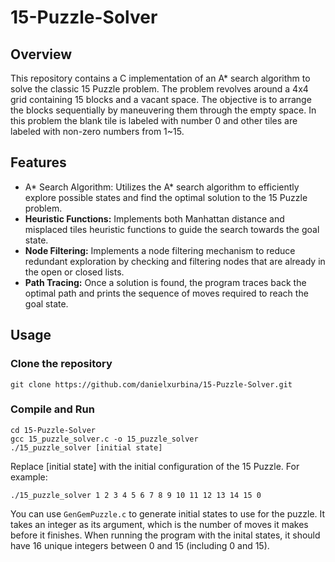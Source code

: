 # 15-Puzzle-Solver
## Overview
This repository contains a C implementation of an A* search algorithm to solve the classic 15 Puzzle problem. The problem revolves around a 4x4 grid containing 15 blocks and a vacant space. The objective is to arrange the blocks sequentially by maneuvering them through the empty space. In this problem the blank tile is labeled with number 0 and other tiles are labeled with non-zero numbers from 1~15.

## Features
- A* Search Algorithm: Utilizes the A* search algorithm to efficiently explore possible states and find the optimal solution to the 15 Puzzle problem.
- **Heuristic Functions:** Implements both Manhattan distance and misplaced tiles heuristic functions to guide the search towards the goal state.
- **Node Filtering:** Implements a node filtering mechanism to reduce redundant exploration by checking and filtering nodes that are already in the open or closed lists.
- **Path Tracing:** Once a solution is found, the program traces back the optimal path and prints the sequence of moves required to reach the goal state.

## Usage
### Clone the repository
```
git clone https://github.com/danielxurbina/15-Puzzle-Solver.git
```
### Compile and Run
```
cd 15-Puzzle-Solver
gcc 15_puzzle_solver.c -o 15_puzzle_solver
./15_puzzle_solver [initial state]
```
Replace [initial state] with the initial configuration of the 15 Puzzle. For example:
```
./15_puzzle_solver 1 2 3 4 5 6 7 8 9 10 11 12 13 14 15 0
```
You can use `GenGemPuzzle.c` to generate initial states to use for the puzzle. It takes an integer as its argument, which is the number of moves it makes before it finishes. When running the program with the inital states, it should have 16 unique integers between 0 and 15 (including 0 and 15).
